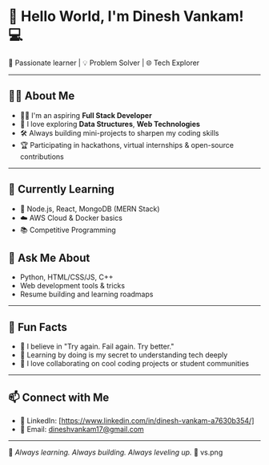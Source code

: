 

# 👋 Hello World, I'm Dinesh Vankam! 💻

🚀 Passionate learner | 💡 Problem Solver | 🌐 Tech Explorer                        
                      
---
                 
## 👨‍💻 About Me   
- 👨‍🎓 I'm an aspiring **Full Stack Developer** 
- 🧠 I love exploring **Data Structures**, **Web Technologies**
- 🛠️ Always building mini-projects to sharpen my coding skills
- 🏆 Participating in hackathons, virtual internships & open-source contributions

---
 
## 🌱 Currently Learning
- 🔧 Node.js, React, MongoDB (MERN Stack)             
- ☁️ AWS Cloud & Docker basics  
- 📚 Competitive Programming 

   

## 💬 Ask Me About
- Python, HTML/CSS/JS, C++
- Web development tools & tricks
- Resume building and learning roadmaps

---                   

## 🌟 Fun Facts
- 🎯 I believe in "Try again. Fail again. Try better."
- 🧩 Learning by doing is my secret to understanding tech deeply
- 🤝 I love collaborating on cool coding projects or student communities
   
---

## 📫 Connect with Me
- 💼 LinkedIn: [https://www.linkedin.com/in/dinesh-vankam-a7630b354/]
- 📧 Email: dineshvankam17@gmail.com
        
---
🔁 *Always learning. Always building. Always  leveling up.* 🔁
 vs.png
